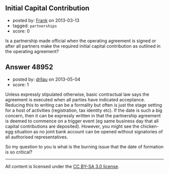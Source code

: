 ## Initial Capital Contribution

- posted by: [Frank](https://stackexchange.com/users/-1/25196-frank) on 2013-03-13
- tagged: `partnerships`
- score: 0

Is a partnership made official when the operating agreement is signed or after all partners make the required initial capital contribution as outlined in the operating agreement?


## Answer 48952

- posted by: [drllau](https://stackexchange.com/users/-1/26055-drllau) on 2013-05-04
- score: 1

Unless expressly stipulated otherwise, basic contractual law says the agreement is executed when all parties have indicated acceptance. Reducing this to writing can be a formality but often is just the stage setting for a host of activities (registration, tax identity etc). If the date is such a big concern, then it can be expressly written in that the partnership agreement is deemed to commence on a trigger event (eg same business day that all capital contributions are deposited). However, you might see the chicken-egg situation as no joint bank account can be opened without signatories of all authorised representatives.

So my question to you is what is the burning issue that the date of formation is so critical?



---

All content is licensed under the [CC BY-SA 3.0 license](https://creativecommons.org/licenses/by-sa/3.0/).
